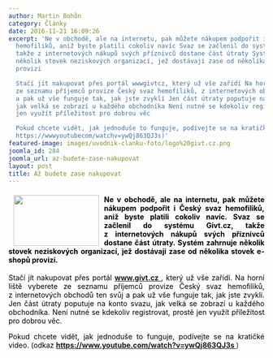 ```yaml
---
author: Martin Bohůn
category: Články
date: 2016-11-21 16:09:26
excerpt: 'Ne v obchodě, ale na internetu, pak můžete nákupem podpořit i Český svaz
  hemofiliků, aniž byste platili cokoliv navíc Svaz se začlenil do systému Givtcz,
  takže z internetových nákupů svých příznivců dostane část útraty Systém zahrnuje
  několik stovek neziskových organizací, jež dostávají zase od několika stovek e-shopů
  provizi

  Stačí jít nakupovat přes portál wwwgivtcz, který už vše zařídí Na horní liště vyberete
  ze seznamu příjemců provize Český svaz hemofiliků, z internetových obchodů ten svůj
  a pak už vše funguje tak, jak jste zvyklí Jen část útraty poputuje na konto svazu,
  jak velká se zobrazí u každého obchodníka Není nutné se kdekoliv registrovat, prostě
  jen využít příležitost pro dobrou věc

  Pokud chcete vidět, jak jednoduše to funguje, podívejte se na kratičké video (odkaz
  https://wwwyoutubecom/watchv=ywQj863QJ3s)'
featured-image: images/uvodnik-clanku-foto/logo%20givt.cz.png
joomla_id: 284
joomla_url: az-budete-zase-nakupovat
layout: post
title: Až budete zase nakupovat
---
```


<h4 style="text-align: justify;">
 <img border="0" height="100" src="{{ site.baseurl }}/images/uvodnik-clanku-foto/logo%20givt.cz.png" style="margin-left: 10px; margin-right: 10px; float: left;" width="168"/>
 <span style="color: #000000;">
  Ne v obchodě, ale na internetu, pak můžete nákupem podpořit i Český svaz hemofiliků, aniž byste platili cokoliv navíc. Svaz se začlenil do systému Givt.cz, takže z internetových nákupů svých příznivců dostane část útraty. Systém zahrnuje několik stovek neziskových organizací, jež dostávají zase od několika stovek e-shopů provizi.
 </span>
</h4>
<p style="text-align: justify;">
 <span style="color: #000000;">
  Stačí jít nakupovat přes portál
  <strong>
   <a href="https://givt.cz/" target="_blank" title="GIVT.CZ">
    www.givt.cz
   </a>
  </strong>
  , který už vše zařídí. Na horní liště vyberete ze seznamu příjemců provize Český svaz hemofiliků, z internetových obchodů ten svůj a pak už vše funguje tak, jak jste zvyklí. Jen část útraty poputuje na konto svazu, jak velká se zobrazí u každého obchodníka. Není nutné se kdekoliv registrovat, prostě jen využít příležitost pro dobrou věc.
 </span>
</p>
<p style="text-align: justify;">
 <span style="color: #000000;">
  Pokud chcete vidět, jak jednoduše to funguje, podívejte se na kratičké video.
 </span>
 <span style="color: #000000;">
  (odkaz
 </span>
 <strong>
  <a href="https://www.youtube.com/watch?v=ywQj863QJ3s" target="_blank" title="GIVT.CZ">
   https://www.youtube.com/watch?v=ywQj863QJ3s
  </a>
 </strong>
 )
</p>
